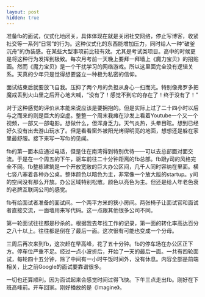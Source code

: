 ```yaml
---
layout: post
hidden: true
---
```


准备fb的面试，仪式化地闭关，具体体现在就是关闭社交网络，停止写博客，收紧社交等一系列“日常”的行为。这种仪式化的东西能增加压力，同时给人一种“破釜沉舟”的伪装感。在某些大型事项前比较有效。尤其是考试类项目。高中的时候更是将这种行为发挥到极致。每次月考前一天晚上要拜一拜墙上《魔力宝贝》的招贴画。然而《魔力宝贝》是一个干扰学习的网络游戏。所以这里面完全没有逻辑关系。天真的少年只是觉得想要竖立一种极为私密的信仰。

面试结束后就要放飞自我。压抑了两个月的负担从身心一扫而光。特别像弗罗多把魔戒丢到火山里之后开心地大喊，“没有了！感觉不到它的存在了！终于没有了！”

对于这种感觉的评价从本能来说应该是要拥抱的。但是实际上过了二十四小时以后与之而来的则是巨大的空虚。整整一个周末我瘫在沙发上看着Youtube一个又一个视频，一部又一部电影。想做什么，但浑身乏力。天气炎热，头晕目眩。想到已经好久没有出去游山玩水了。但是看看窗外被阳光烤得明亮的地面，想想还是躲在家里最舒服。接下来写一写fb的见闻。

fb的第一面本应通过电话，但是住在南湾得到特别优待——可以去总部面对面交流。于是在一个周五的下午，驱车前往二十分钟距离的fb总部。fb跟y司的风格完全不同。fb整栋建筑是一个开放宽敞的巨大办公区间，几千人同时容纳在里面。横七竖八塞着各种办公桌。整体颜色以暗色为主，非常像一个放大版的startup。y司的空间没有那么开放。办公区域特别松散。颜色以亮色为主。但还是给人年老色衰的老牌互联网公司的感觉。

fb有给面试者准备的面试间。一个两平方米的狭小房间。两张椅子让面试官和面试者直接交流，一面墙用来写代码。这一点跟其他很多公司不同。

第一轮面试往往都是秒杀的。根据我去年找工作的记录，第一面的转化率高达百分之八十以上。往往都是倒在了最后一面。这次很有可能也变成一个分母。

三周后再次来到fb，这次赶在早高峰，花了五十分钟。fb的停车场在办公区正下方。停车位严重不足。经过一点小波折后，开始了一天的最后一面。一共有四轮面试，每轮四十五分钟，除了中间有一小时午饭时间外，没有休息。内容全部是前端相关，比之前Google的面试要靠谱很多。

一切也还算顺利。因为面试起来会感觉时间过得飞快。下午三点走出fb。刚好在下班高峰前。开车回家。刚好播放的是《Imagine》。
